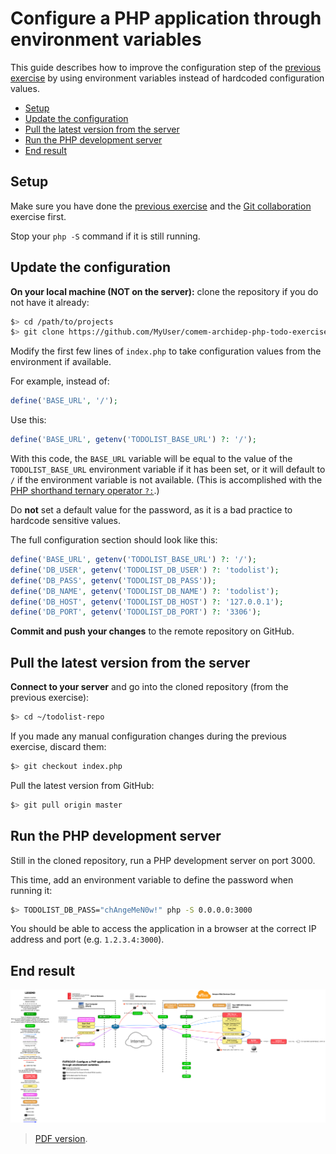 # Configure a PHP application through environment variables

This guide describes how to improve the configuration step of the [previous
exercise](git-clone-deployment.md) by using environment variables instead of
hardcoded configuration values.

<!-- START doctoc generated TOC please keep comment here to allow auto update -->
<!-- DON'T EDIT THIS SECTION, INSTEAD RE-RUN doctoc TO UPDATE -->


- [Setup](#setup)
- [Update the configuration](#update-the-configuration)
- [Pull the latest version from the server](#pull-the-latest-version-from-the-server)
- [Run the PHP development server](#run-the-php-development-server)
- [End result](#end-result)

<!-- END doctoc generated TOC please keep comment here to allow auto update -->




## Setup

Make sure you have done the [previous exercise](git-clone-deployment.md) and the
[Git
collaboration](https://github.com/MediaComem/comem-archidep-php-todo-exercise)
exercise first.

Stop your `php -S` command if it is still running.





## Update the configuration

**On your local machine (NOT on the server):** clone the repository if you do
not have it already:

```bash
$> cd /path/to/projects
$> git clone https://github.com/MyUser/comem-archidep-php-todo-exercise.git
```

Modify the first few lines of `index.php` to take configuration values from the
environment if available.

For example, instead of:

```php
define('BASE_URL', '/');
```

Use this:

```php
define('BASE_URL', getenv('TODOLIST_BASE_URL') ?: '/');
```

With this code, the `BASE_URL` variable will be equal to the value of the
`TODOLIST_BASE_URL` environment variable if it has been set, or it will default
to `/` if the environment variable is not available. (This is accomplished with
the [PHP shorthand ternary operator `?:`][php-shorthand-comparisons].)

Do **not** set a default value for the password, as it is a bad practice to
hardcode sensitive values.

The full configuration section should look like this:

```php
define('BASE_URL', getenv('TODOLIST_BASE_URL') ?: '/');
define('DB_USER', getenv('TODOLIST_DB_USER') ?: 'todolist');
define('DB_PASS', getenv('TODOLIST_DB_PASS'));
define('DB_NAME', getenv('TODOLIST_DB_NAME') ?: 'todolist');
define('DB_HOST', getenv('TODOLIST_DB_HOST') ?: '127.0.0.1');
define('DB_PORT', getenv('TODOLIST_DB_PORT') ?: '3306');
```

**Commit and push your changes** to the remote repository on GitHub.





## Pull the latest version from the server

**Connect to your server** and go into the cloned repository (from the previous exercise):

```bash
$> cd ~/todolist-repo
```

If you made any manual configuration changes during the previous exercise, discard them:

```bash
$> git checkout index.php
```

Pull the latest version from GitHub:

```bash
$> git pull origin master
```




## Run the PHP development server

Still in the cloned repository, run a PHP development server on port 3000.

This time, add an environment variable to define the password when running it:

```bash
$> TODOLIST_DB_PASS="chAngeMeN0w!" php -S 0.0.0.0:3000
```

You should be able to access the application in a browser at the correct IP
address and port (e.g. `1.2.3.4:3000`).





## End result

![Diagram](config-through-environment.png)

> [PDF version](config-through-environment.pdf).





[php-shorthand-comparisons]: https://stitcher.io/blog/shorthand-comparisons-in-php
[php-todolist]: https://github.com/MediaComem/comem-archidep-php-todo-exercise
